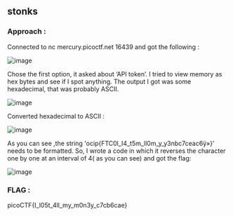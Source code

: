  ## stonks 

### Approach : 


Connected to nc mercury.picoctf.net 16439 and got the following :


![image](https://github.com/parthhhhh21/picoCTF-writeups/assets/148140667/cbe3c57b-d297-4e4c-aab8-a658827145b5)

Chose the first option, it asked about ‘API token’. I tried to view memory as hex bytes and see if I spot anything. The output I got was some hexadecimal, that was probably ASCII. 

![image](https://github.com/parthhhhh21/picoCTF-writeups/assets/148140667/24da4026-ee65-4dff-964a-0c9ced6988af)

Converted hexadecimal to ASCII :

![image](https://github.com/parthhhhh21/picoCTF-writeups/assets/148140667/5121f247-c986-47d6-ab66-8282182a9eb1)

As you can see ,the string  'ocip{FTC0l_I4_t5m_ll0m_y_y3nbc7ceac6ÿ»}' needs to be formatted. So, I wrote a code in which it reverses the character one by one at an interval of 4( as you can see)  and got the flag:

![image](https://github.com/parthhhhh21/picoCTF-writeups/assets/148140667/e22428e6-70b1-4570-bb2b-d8b6eedd3c4e)


### FLAG :


picoCTF{I_l05t_4ll_my_m0n3y_c7cb6cae}






